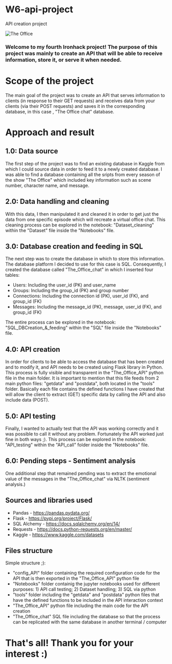 # W6-api-project
API creation project

![The Office](https://www.laprimerapiedra.com.ar/wp-content/uploads/the-office-1200.jpg)

### Welcome to my fourth Ironhack project! The purpose of this project was mainly to create an API that will be able to receive information, store it, or serve it when needed.


# Scope of the project
The main goal of the project was to create an API that serves information to clients (in response to their GET requests) and receives data from your clients (via their POST requests) and saves it in the corresponding database, in this case , "The Office chat" database.

# Approach and result

## 1.0: Data source 
The first step of the project was to find an existing database in Kaggle from which I could source data in order to feed it to a newly created database. I was able to find a database containing all the sripts from every season of the show "The Office" which included key information such as scene number, character name, and message.

## 2.0: Data handling and cleaning
With this data, I then manipulated it and cleaned it in order to get just the data from one specific episode which will recreate a virtual office chat. This cleaning process can be explored in the notebook: "Dataset_cleaning" within the "Dataset" file inside the "Notebooks" file.

## 3.0: Database creation and feeding in SQL
The next step was to create the database in which to store this information. The database platform I decided to use for this case is SQL. Consequently, I created the database called "The_Office_chat" in which I inserted four tables:
 - Users: Including the user_id (PK) and user_name
 - Groups: Including the group_id (PK) and group number
 - Connections: Including the connection id (PK), user_id (FK), and group_id (FK)
 - Messages: Including the message_id (PK), message, user_id (FK), and group_id (FK)

The entire process can be explored in the notebook: "SQL_DBCreation_&_feeding" within the "SQL" file inside the "Notebooks" file.

## 4.0: API creation
In order for clients to be able to access the database that has been created and to modify it, and API needs to be created using Flask library in Python. This process is fully visible and transparent in the "The_Office_API" python file in the main folder. It is important to mention that this file feeds from 2 main python files: "getdata" and "postdata", both located in the "tools" folder. Basically each file contains the defined functions I have created that will allow the client to extract (GET) specific data by calling the API and also include data (POST).

## 5.0: API testing
Finally, I wanted to actually test that the API was working correctly and it was possible to call it without any problem. Fortunately the API worked just fine in both ways ;). This process can be explored in the notebook: "API_testing" within the "API_call" folder inside the "Notebooks" file.

## 6.0: Pending steps - Sentiment analysis
One additional step that remained pending was to extract the emotional value of the messages in the "The_Office_chat" via NLTK (sentiment analysis.)

## Sources and libraries used
- Pandas - https://pandas.pydata.org/
- Flask - https://pypi.org/project/Flask/
- SQL Alchemy - https://docs.sqlalchemy.org/en/14/
- Requests - https://docs.python-requests.org/en/master/
- Kaggle - https://www.kaggle.com/datasets

## Files structure
Simple structure ;):
- "config_API" folder containing the required configuration code for the API that is then exported in the "The_Office_API" python file
- "Notebooks" folder containig the jupyter notebooks used for different purposes: 1) API call testing; 2) Dataset handling; 3) SQL via python
- "tools" folder including the "getdata" and "postdata" python files that have the defined functions to be included in the API interaction context
- "The_Office_API" python file including the main code for the API creation
- "The_Office_chat" SQL file including the database so that the process can be replicated with the same database in another terminal / computer

# That's all! Thank you for your interest :)